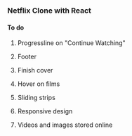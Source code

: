 ### Netflix Clone with React


#### To do

1. Progressline on "Continue Watching"

2. Footer

3. Finish cover

4. Hover on films


5. Sliding strips

6. Responsive design

7. Videos and images stored online